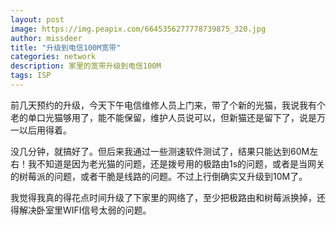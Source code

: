 ```yaml
---
layout: post
image: https://img.peapix.com/6645356277778739875_320.jpg
author: missdeer
title: "升级到电信100M宽带"
categories: network
description: 家里的宽带升级到电信100M
tags: ISP
---
```

前几天预约的升级，今天下午电信维修人员上门来，带了个新的光猫，我说我有个老的单口光猫够用了，能不能保留，维护人员说可以，但新猫还是留下了，说是万一以后用得着。

没几分钟，就搞好了。但后来我通过一些测速软件测试了，结果只能达到60M左右！我不知道是因为老光猫的问题，还是拨号用的极路由1s的问题，或者是当网关的树莓派的问题，或者干脆是线路的问题。不过上行倒确实又升级到10M了。

我觉得我真的得花点时间升级了下家里的网络了，至少把极路由和树莓派换掉，还得解决卧室里WIFI信号太弱的问题。
